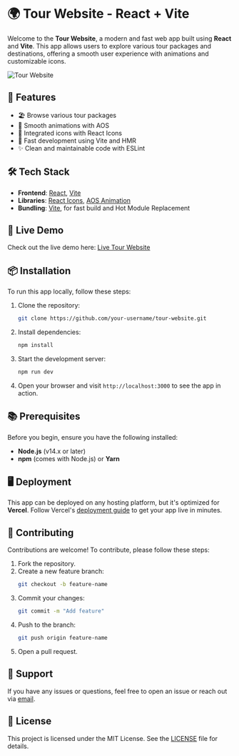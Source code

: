 # 🌍 Tour Website - React + Vite

Welcome to the **Tour Website**, a modern and fast web app built using **React** and **Vite**. This app allows users to explore various tour packages and destinations, offering a smooth user experience with animations and customizable icons.

![Tour Website](https://github.com/user-attachments/assets/d98a94bf-7c44-4e27-aa0b-b14f770fa8aa)

## 🎨 Features

- 🏖️ Browse various tour packages
- 🌟 Smooth animations with AOS
- 🧭 Integrated icons with React Icons
- 🚀 Fast development using Vite and HMR
- ✨ Clean and maintainable code with ESLint

## 🛠️ Tech Stack

- **Frontend**: [React](https://reactjs.org/), [Vite](https://vitejs.dev/)
- **Libraries**: [React Icons](https://react-icons.github.io/react-icons/), [AOS Animation](https://michalsnik.github.io/aos/)
- **Bundling**: [Vite](https://vitejs.dev/), for fast build and Hot Module Replacement

## 🚀 Live Demo

Check out the live demo here: [Live Tour Website](https://tour-website.vercel.app/)

## 📦 Installation

To run this app locally, follow these steps:

1. Clone the repository:
    ```bash
    git clone https://github.com/your-username/tour-website.git
    ```

2. Install dependencies:
    ```bash
    npm install
    ```

3. Start the development server:
    ```bash
    npm run dev
    ```

4. Open your browser and visit `http://localhost:3000` to see the app in action.

## 📚 Prerequisites

Before you begin, ensure you have the following installed:

- **Node.js** (v14.x or later)
- **npm** (comes with Node.js) or **Yarn**

## 🖥️ Deployment

This app can be deployed on any hosting platform, but it's optimized for **Vercel**. Follow Vercel's [deployment guide](https://vercel.com/docs) to get your app live in minutes.

## 🤝 Contributing

Contributions are welcome! To contribute, please follow these steps:

1. Fork the repository.
2. Create a new feature branch:
    ```bash
    git checkout -b feature-name
    ```
3. Commit your changes:
    ```bash
    git commit -m "Add feature"
    ```
4. Push to the branch:
    ```bash
    git push origin feature-name
    ```
5. Open a pull request.

## 💬 Support

If you have any issues or questions, feel free to open an issue or reach out via [email](mailto:support@tourwebsite.com).

## 📄 License

This project is licensed under the MIT License. See the [LICENSE](./LICENSE) file for details.
